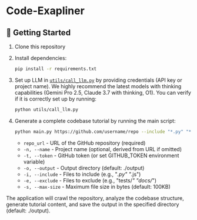 # Code-Exapliner


## 🚀 Getting Started

1. Clone this repository

2. Install dependencies: 
   ```bash
   pip install -r requirements.txt
   ```

3. Set up LLM in [`utils/call_llm.py`](./utils/call_llm.py) by providing credentials (API key or project name). We highly recommend the latest models with thinking capabilities (Gemini Pro 2.5, Claude 3.7 with thinking, O1). You can verify if it is correctly set up by running:
   ```bash
   python utils/call_llm.py
   ```

4. Generate a complete codebase tutorial by running the main script:
    ```bash
    python main.py https://github.com/username/repo --include "*.py" "*.js" --exclude "tests/*" --max-size 50000
    ```
    - `repo_url` - URL of the GitHub repository (required)
    - `-n, --name` - Project name (optional, derived from URL if omitted)
    - `-t, --token` - GitHub token (or set GITHUB_TOKEN environment variable)
    - `-o, --output` - Output directory (default: ./output)
    - `-i, --include` - Files to include (e.g., "*.py" "*.js")
    - `-e, --exclude` - Files to exclude (e.g., "tests/*" "docs/*")
    - `-s, --max-size` - Maximum file size in bytes (default: 100KB)
      
The application will crawl the repository, analyze the codebase structure, generate tutorial content, and save the output in the specified directory (default: ./output).